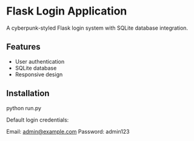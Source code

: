 # Flask Login Application

A cyberpunk-styled Flask login system with SQLite database integration.

## Features

- User authentication
- SQLite database
- Responsive design

## Installation

python run.py

Default login credentials:


Email: admin@example.com
Password: admin123
